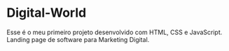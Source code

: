 # Digital-World
 Esse é o meu primeiro projeto desenvolvido com HTML, CSS e JavaScript. Landing page de software para Marketing Digital.

